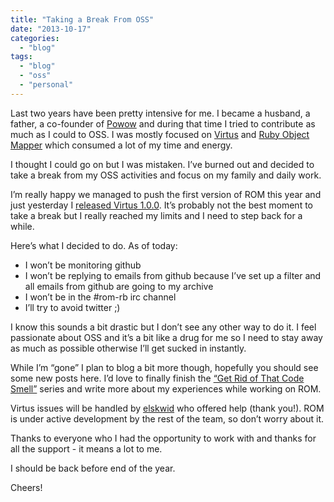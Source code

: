 ```yaml
---
title: "Taking a Break From OSS"
date: "2013-10-17"
categories: 
  - "blog"
tags: 
  - "blog"
  - "oss"
  - "personal"
---
```


Last two years have been pretty intensive for me. I became a husband, a father, a co-founder of [Powow](http://www.powow.no) and during that time I tried to contribute as much as I could to OSS. I was mostly focused on [Virtus](https://github.com/solnic/virtus) and [Ruby Object Mapper](https://github.com/rom-rb) which consumed a lot of my time and energy.

I thought I could go on but I was mistaken. I’ve burned out and decided to take a break from my OSS activities and focus on my family and daily work.

I’m really happy we managed to push the first version of ROM this year and just yesterday I [released Virtus 1.0.0](/2013/10/16/virtus-1-0-0-released.html). It’s probably not the best moment to take a break but I really reached my limits and I need to step back for a while.

Here’s what I decided to do. As of today:

- I won’t be monitoring github
- I won’t be replying to emails from github because I’ve set up a filter and all emails from github are going to my archive
- I won’t be in the #rom-rb irc channel
- I’ll try to avoid twitter ;)

I know this sounds a bit drastic but I don’t see any other way to do it. I feel passionate about OSS and it’s a bit like a drug for me so I need to stay away as much as possible otherwise I’ll get sucked in instantly.

While I’m “gone” I plan to blog a bit more though, hopefully you should see some new posts here. I’d love to finally finish the [“Get Rid of That Code Smell”](/2012/03/30/get-rid-of-that-code-smell.html) series and write more about my experiences while working on ROM.

Virtus issues will be handled by [elskwid](https://github.com/elskwid) who offered help (thank you!). ROM is under active development by the rest of the team, so don’t worry about it.

Thanks to everyone who I had the opportunity to work with and thanks for all the support - it means a lot to me.

I should be back before end of the year.

Cheers!
